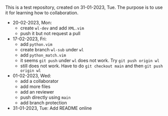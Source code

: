 This is a test repository, created on 31-01-2023, Tue. The purpose is to use
it for learning how to collaboration.

- 20-02-2023, Mon: 
  - create `wl-dev` and add `XML.vim`
  - push it but not request a pull
- 17-02-2023, Fri:
  - add `python.vim`
  - create branch `wl-sub` under `wl`
  - add `python_match.vim`
  - it seems `git push` under `wl` does not work. Try `git push origin wl`
  - still does not work. Have to do `git checkout main` and then `git push
    origin wl`
- 01-02-2023, Wed:
  - add a collaborator
  - add more files 
  - add an reviewer
  - push directly using `main`
  - add branch protection
- 31-01-2023, Tue: Add README online
